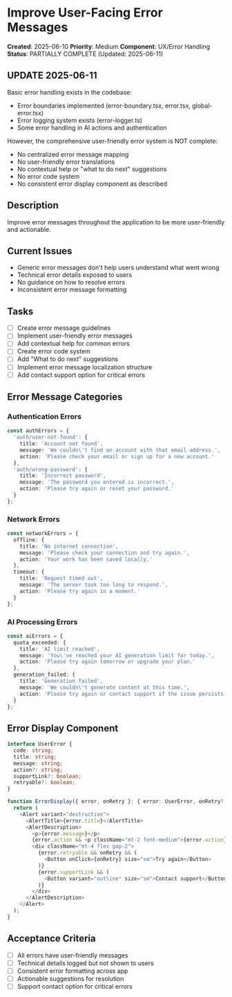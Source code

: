 # Improve User-Facing Error Messages

**Created**: 2025-06-10
**Priority**: Medium
**Component**: UX/Error Handling
**Status**: PARTIALLY COMPLETE (Updated: 2025-06-11)

## UPDATE 2025-06-11
Basic error handling exists in the codebase:
- Error boundaries implemented (error-boundary.tsx, error.tsx, global-error.tsx)
- Error logging system exists (error-logger.ts)
- Some error handling in AI actions and authentication

However, the comprehensive user-friendly error system is NOT complete:
- No centralized error message mapping
- No user-friendly error translations
- No contextual help or "what to do next" suggestions
- No error code system
- No consistent error display component as described

## Description
Improve error messages throughout the application to be more user-friendly and actionable.

## Current Issues
- Generic error messages don't help users understand what went wrong
- Technical error details exposed to users
- No guidance on how to resolve errors
- Inconsistent error message formatting

## Tasks
- [ ] Create error message guidelines
- [ ] Implement user-friendly error messages
- [ ] Add contextual help for common errors
- [ ] Create error code system
- [ ] Add "What to do next" suggestions
- [ ] Implement error message localization structure
- [ ] Add contact support option for critical errors

## Error Message Categories

### Authentication Errors
```typescript
const authErrors = {
  'auth/user-not-found': {
    title: 'Account not found',
    message: 'We couldn\'t find an account with that email address.',
    action: 'Please check your email or sign up for a new account.'
  },
  'auth/wrong-password': {
    title: 'Incorrect password',
    message: 'The password you entered is incorrect.',
    action: 'Please try again or reset your password.'
  }
};
```

### Network Errors
```typescript
const networkErrors = {
  offline: {
    title: 'No internet connection',
    message: 'Please check your connection and try again.',
    action: 'Your work has been saved locally.'
  },
  timeout: {
    title: 'Request timed out',
    message: 'The server took too long to respond.',
    action: 'Please try again in a moment.'
  }
};
```

### AI Processing Errors
```typescript
const aiErrors = {
  quota_exceeded: {
    title: 'AI limit reached',
    message: 'You\'ve reached your AI generation limit for today.',
    action: 'Please try again tomorrow or upgrade your plan.'
  },
  generation_failed: {
    title: 'Generation failed',
    message: 'We couldn\'t generate content at this time.',
    action: 'Please try again or contact support if the issue persists.'
  }
};
```

## Error Display Component
```typescript
interface UserError {
  code: string;
  title: string;
  message: string;
  action?: string;
  supportLink?: boolean;
  retryable?: boolean;
}

function ErrorDisplay({ error, onRetry }: { error: UserError, onRetry?: () => void }) {
  return (
    <Alert variant="destructive">
      <AlertTitle>{error.title}</AlertTitle>
      <AlertDescription>
        <p>{error.message}</p>
        {error.action && <p className="mt-2 font-medium">{error.action}</p>}
        <div className="mt-4 flex gap-2">
          {error.retryable && onRetry && (
            <Button onClick={onRetry} size="sm">Try again</Button>
          )}
          {error.supportLink && (
            <Button variant="outline" size="sm">Contact support</Button>
          )}
        </div>
      </AlertDescription>
    </Alert>
  );
}
```

## Acceptance Criteria
- [ ] All errors have user-friendly messages
- [ ] Technical details logged but not shown to users
- [ ] Consistent error formatting across app
- [ ] Actionable suggestions for resolution
- [ ] Support contact option for critical errors
